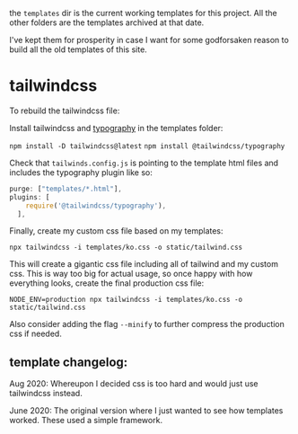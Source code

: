 the `templates` dir is the current working templates for this project. All the other folders are the templates archived at that date. 

I've kept them for prosperity in case I want for some godforsaken reason to build all the old templates of this site. 

# tailwindcss

To rebuild the tailwindcss file:

Install tailwindcss and [typography](https://github.com/tailwindlabs/tailwindcss-typography) in the templates folder:

`npm install -D tailwindcss@latest`
`npm install @tailwindcss/typography`

Check that `tailwinds.config.js` is pointing to the template html files and includes the typography plugin like so:

```js
purge: ["templates/*.html"],
plugins: [
    require('@tailwindcss/typography'),
  ],
  ```

Finally, create my custom css file based on my templates:

`npx tailwindcss -i templates/ko.css -o static/tailwind.css`

This will create a gigantic css file including all of tailwind and my custom css. This is way too big for actual usage, so once happy with how everything looks, create the final production css file:

`NODE_ENV=production npx tailwindcss -i templates/ko.css -o static/tailwind.css`

Also consider adding the flag `--minify` to further compress the production css if needed.


## template changelog:

Aug 2020: Whereupon I decided css is too hard and would just use tailwindcss instead.

June 2020: The original version where I just wanted to see how templates worked. These used a simple framework. 